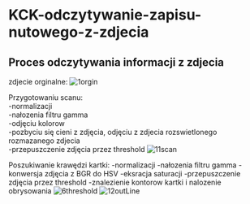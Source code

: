 # KCK-odczytywanie-zapisu-nutowego-z-zdjecia
## Proces odczytywania informacji z zdjecia

zdjecie orginalne:
![1orgin](https://user-images.githubusercontent.com/67105405/213574846-ce7a2b46-f85a-4b94-940c-582260efca72.jpg)

Przygotowaniu scanu: <br />
-normalizacji <br />
-nałozenia filtru gamma <br />
-odjęciu kolorow <br />
-pozbyciu się cieni z zdjęcia, odjęciu z zdjecia rozswietlonego rozmazanego zdjecia <br />
-przepuszczenie zdjęcia przez threshold
![11scan](https://user-images.githubusercontent.com/67105405/213577686-a22829fe-57a0-45ea-b0d8-8873f5fac4c2.jpg)

Poszukiwanie krawędzi kartki:
-normalizacji
-nałozenia filtru gamma
-konwersja zdjęcia z BGR do HSV
-eksracja saturacji
-przepuszczenie zdjęcia przez threshold
-znalezienie kontorow kartki i nalozenie obrysowania
![6threshold](https://user-images.githubusercontent.com/67105405/213579189-56d0132f-9ecd-4a8b-822a-2daf064df6b7.jpg)
![12outLine](https://user-images.githubusercontent.com/67105405/213579215-e215d73e-a83a-4db0-ba2e-d343efbc3832.jpg)
